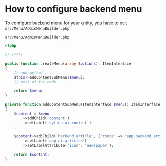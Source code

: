 # How to configure backend menu

To configure backend menu for your entity, you have to edit `src/Menu/AdminMenuBuilder.php`.

`src/Menu/AdminMenuBuilder.php`
```php
<?php

// [***]

public function createMenu(array $options): ItemInterface
{
    // add method ...
    $this->addContentSubMenu($menu);
    // rest of the code

    return $menu;
}

private function addContentSubMenu(ItemInterface $menu): ItemInterface
{
    $content = $menu
        ->addChild('content')
        ->setLabel('sylius.ui.content')
    ;

    $content->addChild('backend_article', ['route' => 'app_backend_article_index'])
        ->setLabel('app.ui.articles')
        ->setLabelAttribute('icon', 'newspaper');

    return $content;
}
```
